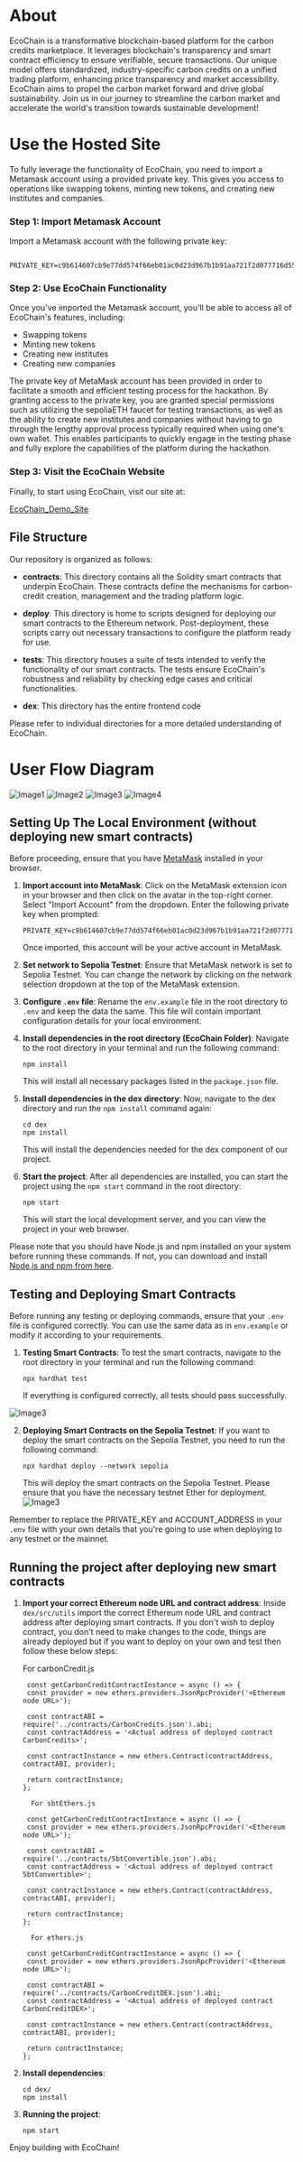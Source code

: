 # About

EcoChain is a transformative blockchain-based platform for the carbon credits marketplace. It leverages blockchain's transparency and smart contract efficiency to ensure verifiable, secure transactions. Our unique model offers standardized, industry-specific carbon credits on a unified trading platform, enhancing price transparency and market accessibility. EcoChain aims to propel the carbon market forward and drive global sustainability. Join us in our journey to streamline the carbon market and accelerate the world's transition towards sustainable development!

# Use the Hosted Site

To fully leverage the functionality of EcoChain, you need to import a Metamask account using a provided private key. This gives you access to operations like swapping tokens, minting new tokens, and creating new institutes and companies.

### Step 1: Import Metamask Account

Import a Metamask account with the following private key:

```plaintext
   PRIVATE_KEY=c9b614607cb9e77dd574f66eb01ac0d23d967b1b91aa721f2d077716d555793c
```

### Step 2: Use EcoChain Functionality

Once you've imported the Metamask account, you'll be able to access all of EcoChain's features, including:

- Swapping tokens
- Minting new tokens
- Creating new institutes
- Creating new companies

The private key of MetaMask account has been provided in order to facilitate a smooth and efficient testing process for the hackathon. By granting access to the private key, you are granted special permissions such as utilizing the sepoliaETH faucet for testing transactions, as well as the ability to create new institutes and companies without having to go through the lengthy approval process typically required when using one's own wallet. This enables participants to quickly engage in the testing phase and fully explore the capabilities of the platform during the hackathon.

### Step 3: Visit the EcoChain Website

Finally, to start using EcoChain, visit our site at:

[EcoChain_Demo_Site](https://adidev-kgp.github.io/credit_le_dense_frontend/)

## File Structure

Our repository is organized as follows:

- **contracts**: This directory contains all the Solidity smart contracts that underpin EcoChain. These contracts define the mechanisms for carbon-credit creation, management and the trading platform logic.

- **deploy**: This directory is home to scripts designed for deploying our smart contracts to the Ethereum network. Post-deployment, these scripts carry out necessary transactions to configure the platform ready for use.

- **tests**: This directory houses a suite of tests intended to verify the functionality of our smart contracts. The tests ensure EcoChain's robustness and reliability by checking edge cases and critical functionalities.

- **dex**: This directory has the entire frontend code

Please refer to individual directories for a more detailed understanding of EcoChain.

# User Flow Diagram

![Image1](/dex/public/UFC1.png)
![Image2](/dex/public/UFC2.png)
![Image3](/dex/public/UFC3.png)
![Image4](/dex/public/UFC4.png)

<!-- <iframe src="https://www.canva.com/design/DAFlm4x1e24/cly-U1mSgSpEArQnSXDwVQ/view?utm_content=DAFlm4x1e24&utm_campaign=designshare&utm_medium=link&utm_source=publishsharelink" width="100%" height="500px"></iframe> -->

## Setting Up The Local Environment (without deploying new smart contracts)

Before proceeding, ensure that you have [MetaMask](https://metamask.io/) installed in your browser.

1. **Import account into MetaMask**: Click on the MetaMask extension icon in your browser and then click on the avatar in the top-right corner. Select "Import Account" from the dropdown. Enter the following private key when prompted:

   ```plaintext
   PRIVATE_KEY=c9b614607cb9e77dd574f66eb01ac0d23d967b1b91aa721f2d077716d555793c
   ```

   Once imported, this account will be your active account in MetaMask.

2. **Set network to Sepolia Testnet**: Ensure that MetaMask network is set to Sepolia Testnet. You can change the network by clicking on the network selection dropdown at the top of the MetaMask extension.

3. **Configure `.env` file**: Rename the `env.example` file in the root directory to `.env` and keep the data the same. This file will contain important configuration details for your local environment.

4. **Install dependencies in the root directory (EcoChain Folder)**: Navigate to the root directory in your terminal and run the following command:

   ```shell
   npm install
   ```

   This will install all necessary packages listed in the `package.json` file.


5. **Install dependencies in the dex directory**: Now, navigate to the dex directory and run the `npm install` command again:

   ```shell
   cd dex
   npm install
   ```

   This will install the dependencies needed for the dex component of our project.

6. **Start the project**: After all dependencies are installed, you can start the project using the `npm start` command in the root directory:

   ```shell
   npm start
   ```

   This will start the local development server, and you can view the project in your web browser.

Please note that you should have Node.js and npm installed on your system before running these commands. If not, you can download and install [Node.js and npm from here](https://nodejs.org/).

## Testing and Deploying Smart Contracts

Before running any testing or deploying commands, ensure that your `.env` file is configured correctly. You can use the same data as in `env.example` or modify it according to your requirements.

1. **Testing Smart Contracts**: To test the smart contracts, navigate to the root directory in your terminal and run the following command:

   ```shell
   npx hardhat test
   ```

   If everything is configured correctly, all tests should pass successfully.

![Image3](/dex/public/Tests.png)

2. **Deploying Smart Contracts on the Sepolia Testnet**: If you want to deploy the smart contracts on the Sepolia Testnet, you need to run the following command:

   ```shell
   npx hardhat deploy --network sepolia
   ```

   This will deploy the smart contracts on the Sepolia Testnet. Please ensure that you have the necessary testnet Ether for deployment.
   ![Image3](/dex/public/deploy.png)

Remember to replace the PRIVATE_KEY and ACCOUNT_ADDRESS in your `.env` file with your own details that you're going to use when deploying to any testnet or the mainnet.

## Running the project after deploying new smart contracts

1. **Import your correct Ethereum node URL and contract address**: 
   Inside `dex/src/utils` import the correct Ethereum node URL and contract address after deploying smart contracts. If you don't wish to deploy contract, you don't need to make changes to the code, things are already deployed but if you want to deploy on your own and test then follow these below steps:

   For carbonCredit.js
   ```
    const getCarbonCreditContractInstance = async () => {
    const provider = new ethers.providers.JsonRpcProvider('<Ethereum node URL>');

    const contractABI = require('../contracts/CarbonCredits.json').abi;
    const contractAddress = '<Actual address of deployed contract CarbonCredits>';

    const contractInstance = new ethers.Contract(contractAddress, contractABI, provider);

    return contractInstance;
   };

   ```

         For sbtEthers.js

   ```
    const getCarbonCreditContractInstance = async () => {
    const provider = new ethers.providers.JsonRpcProvider('<Ethereum node URL>');

    const contractABI = require('../contracts/SbtConvertible.json').abi;
    const contractAddress = '<Actual address of deployed contract SbtConvertible>';

    const contractInstance = new ethers.Contract(contractAddress, contractABI, provider);

    return contractInstance;
   };

   ```

         For ethers.js
         
   ```
    const getCarbonCreditContractInstance = async () => {
    const provider = new ethers.providers.JsonRpcProvider('<Ethereum node URL>');

    const contractABI = require('../contracts/CarbonCreditDEX.json').abi;
    const contractAddress = '<Actual address of deployed contract CarbonCreditDEX>';

    const contractInstance = new ethers.Contract(contractAddress, contractABI, provider);

    return contractInstance;
   };

2. **Install dependencies**:

   ```
   cd dex/
   npm install
   ```
3. **Running the project**:
   ```
   npm start
   ```

Enjoy building with EcoChain!
